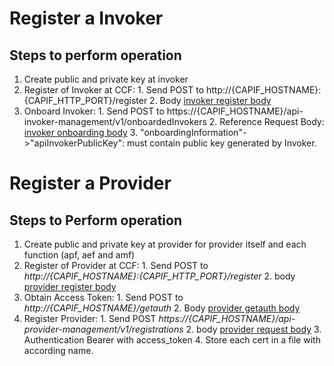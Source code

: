 
# Register a Invoker

## Steps to perform operation

  1. Create public and private key at invoker
  2. Register of Invoker at CCF:
    1. Send POST to http://{CAPIF_HOSTNAME}:{CAPIF_HTTP_PORT}/register
    2. Body [invoker register body]
  3.  Onboard Invoker:
    1. Send POST to https://{CAPIF_HOSTNAME}/api-invoker-management/v1/onboardedInvokers
    2. Reference Request Body: [invoker onboarding body]
    3. "onboardingInformation"->"apiInvokerPublicKey": must contain public key generated by Invoker.


# Register a Provider

## Steps to Perform operation
  1. Create public and private key at provider for provider itself and each function (apf, aef and amf)
  2. Register of Provider at CCF:
    1. Send POST to *http://{CAPIF_HOSTNAME}:{CAPIF_HTTP_PORT}/register*
    2. body [provider register body]
  3. Obtain Access Token:
    1. Send POST to *http://{CAPIF_HOSTNAME}/getauth*
    2. Body [provider getauth body]
  4. Register Provider:
    1. Send POST *https://{CAPIF_HOSTNAME}/api-provider-management/v1/registrations*
    2. body [provider request body]
    3. Authentication Bearer with access_token
    4. Store each cert in a file with according name.



[invoker register body]: ../api_invoker_management/invoker_register_body.json  "Invoker Register Body"
[invoker onboarding body]: ../api_invoker_management/invoker_details_post_example.json  "API Invoker Request"

[provider register body]: ../api_provider_management/provider_register_body.json  "Provider Register Body"
[provider request body]: ../api_provider_management/provider_details_post_example.json  "API Provider Enrolment Request"
[provider getauth body]: ../api_provider_management/provider_getauth_example.json    "Get Auth Example"





[Return To All Test Plans]: ../README.md
